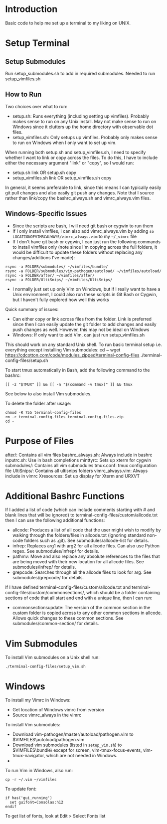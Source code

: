 # Introduction
Basic code to help me set up a terminal to my liking on UNIX.

# Setup Terminal
## Setup Submodules
Run setup_submodules.sh to add in required submodules. Needed to run setup_vimfiles.sh

## How to Run
Two choices over what to run:
- setup.sh: Runs everything (including setting up vimfiles). Probably makes sense to run on any Unix install. May not make sense to run on Windows since it clutters up the home directory with observable dot files.
- setup_vimfiles.sh: Only setups up vimfiles. Probably only makes sense to run on Windows when I only want to set up vim.

When running both setup.sh and setup_vimfiles.sh, I need to specify whether I want to link or copy across the files. To do this, I have to include either the necessary argument "link" or "copy", so I would run:
- setup.sh link OR setup.sh copy
- setup_vimfiles.sh link OR setup_vimfiles.sh copy

In general, it seems preferable to link, since this means I can typically easily git pull changes and also easily git push any changes. Note that I source rather than link/copy the bashrc_always.sh and vimrc_always.vim files.

## Windows-Specific Issues
- Since the scripts are bash, I will need git bash or cygwin to run them
- If I only install vimfiles, I can also add vimrc_always.vim by adding `so LOCATIONOFVIMRCALWAYS/vimrc_always.vim` to my `~/_vimrc` file
- If I don't have git bash or cygwin, I can just run the following commands to install vimfiles only (note since I'm copying across the full folders, it would be difficult to update these folders without replacing any changes/additions I've made):
```
rsync -a FOLDER/submodules/ ~/vimfiles/bundle/
rsync -a FOLDER/submodules/vim-pathogen/autoload/ ~/vimfiles/autoload/
rsync -a FOLDER/after/ ~/vimfiles/after/
rsync -a FOLDER/UltiSnips/ ~/vimfiles/UltiSnips/
```
- I normally just set up only Vim on Windows, but if I really want to have a Unix environment, I could also run these scripts in Git Bash or Cygwin, but I haven't fully explored how well this works

Quick summary of issues:
- Can either copy or link across files from the folder. Link is preferred since then I can easily update the git folder to add changes and easily push changes as well. However, this may not be ideal on Windows
- Windows: If only want to add Vim, can just run setup_vimfiles.sh



This should work on any standard Unix shell. To run basic terminal setup i.e. everything except installing Vim submodules:
cd ~
wget https://cdcotton.com/code/modules_zipped/terminal-config-files
./terminal-config-files/setup.sh

To start tmux automatically in Bash, add the following command to the bashrc:
```
[[ -z "$TMUX" ]] && [[ -n "$(command -v tmux)" ]] && tmux
```

See below to also install Vim submodules.

To delete the folder after usage:
```
chmod -R 755 terminal-config-files
rm -r terminal-config-files terminal-config-files.zip
cd -
```

# Purpose of Files
after/: Contains all vim files
bashrc_always.sh: Always include in bashrc
inputrc.sh: Use in bash completions
minttyrc: Sets up xterm for cygwin
submodules/: Contains all vim submodules
tmux.conf: tmux configuration file
UltiSnips/: Contains all ultisnips folders
vimrc_always.vim: Always include in vimrc
Xresources: Set up display for Xterm and URXVT


# Additional Bashrc Functions
If I added a list of code (which can include comments starting with # and blank lines that will be ignored) to terminal-config-files/custom/allcode.txt then I can use the following additional functions:
- allcode: Produces a list of all code that the user might wish to modify by walking through the folders/files in allcode.txt (ignoring standard non-code folders such as .git). See submodules/allcode-list for details.
- infrep: Replaces arg1 with arg2 for all allcode files. Can also use Python regex. See submodules/infrep/ for details.
- pathmv: Move and also replace any absolute references to the files that are being moved with their new location for all allcode files. See submodules/infrep/ for details.
- grepcode: Searches through all the allcode files to look for arg. See submodules/grepcode/ for details.

If I have defined terminal-config-files/custom/allcode.txt and terminal-config-files/custom/commonsections/, which should be a folder containing sections of code that all start and end with a unique line, then I can run:
- commonsectionsupdate: The version of the common section in the custom folder is copied across to any other common sections in allcode. Allows quick changes to these common sections. See submodules/common-section/ for details.

# Vim Submodules
To install Vim submodules on a Unix shell run:
```
./terminal-config-files/setup_vim.sh
```

# Windows
To install my Vimrc in Windows:
- Get location of Windows vimrc from :version
- Source vimrc\_always in the vimrc

To install Vim submodules:
- Download vim-pathogen/master/autoload/pathogen.vim to $VIMFILES\autoload\pathogen.vim
- Download vim submodules (listed in `setup_vim.sh`) to $VIMFILES\bundle\ except for screen, vim-tmux-focus-events, vim-tmux-navigator, which are not needed in Windows.
- 
To run Vim in Windows, also run:
```
cp -r ~/.vim ~/vimfiles
```

To update font:
```
if has('gui_running')
  set guifont=Consolas:h12
endif
```
To get list of fonts, look at Edit > Select Fonts list
